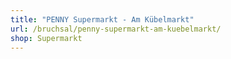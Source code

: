 ```yaml
---
title: "PENNY Supermarkt - Am Kübelmarkt"
url: /bruchsal/penny-supermarkt-am-kuebelmarkt/
shop: Supermarkt
---
```

